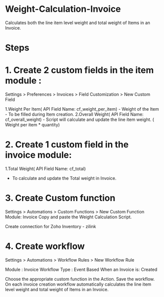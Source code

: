 # Weight-Calculation-Invoice
Calculates both the line item level weight and total weight of Items in an Invoice.

# Steps
# 1. Create 2 custom fields in the item module :

Settings > Preferences > Invoices > Field Customization > New Custom Field

1.Weight Per Item( API Field Name: cf_weight_per_item) 
	- Weight of the Item - To be filled during Item creation.
2.Overall Weight( API Field Name: cf_overall_weight) 
	- Script will calculate and update the line item weight. 
( Weight per item * quantity) 

# 2. Create 1 custom field in the invoice module:

1.Total Weight( API Field Name: cf_total) 
- To calculate and update the Total weight in Invoice.

# 3. Create Custom function

Settings > Automations > Custom Functions > New Custom Function 
Module: Invoice
Copy and paste the Weight Calculation Script.

Create connection for Zoho Inventory - zilink

# 4. Create workflow

Settings > Automations > Workflow Rules > New Workflow Rule

Module : Invoice
Workflow Type : Event Based
When an Invoice is: Created

Choose the appropriate custom function in the Action.
Save the workflow. On each invoice creation workflow automatically calculates the line item level weight and total weight of Items in an Invoice.
